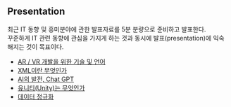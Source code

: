 ## Presentation
최근 IT 동향 및 흥미분야에 관한 발표자료를 5분 분량으로 준비하고 발표한다.  
꾸준하게 IT 관련 동향에 관심을 가지게 하는 것과 동시에 발표(presentation)에 익숙해지는 것이 목표이다.  

- [AR / VR 개발을 위한 기술 및 언어](https://github.com/ChaeDoll/Presentation/blob/main/AR-VR-Tech%26Language.md)
- [XML이란 무엇인가](https://github.com/ChaeDoll/Presentation/blob/main/WhatIsXML.md)  
- [AI의 발전, Chat GPT](https://github.com/ChaeDoll/Presentation/blob/main/AI-Innovation-ChatGPT.md)  
- [유니티(Unity)는 무엇인가]()  
- [데이터 정규화]()
